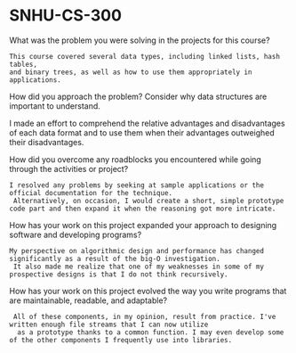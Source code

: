 # SNHU-CS-300

What was the problem you were solving in the projects for this course?
    
    This course covered several data types, including linked lists, hash tables, 
    and binary trees, as well as how to use them appropriately in applications.     
    
How did you approach the problem? Consider why data structures are important to understand.
    
   I made an effort to comprehend the relative advantages and disadvantages of each data format and to use them 
   when their advantages outweighed their disadvantages.
    
How did you overcome any roadblocks you encountered while going through the activities or project?

    I resolved any problems by seeking at sample applications or the official documentation for the technique.
     Alternatively, on occasion, I would create a short, simple prototype code part and then expand it when the reasoning got more intricate.

How has your work on this project expanded your approach to designing software and developing programs?

    My perspective on algorithmic design and performance has changed significantly as a result of the big-O investigation.
     It also made me realize that one of my weaknesses in some of my prospective designs is that I do not think recursively.

How has your work on this project evolved the way you write programs that are maintainable, readable, and adaptable?

     All of these components, in my opinion, result from practice. I've written enough file streams that I can now utilize
      as a prototype thanks to a common function. I may even develop some of the other components I frequently use into libraries.
